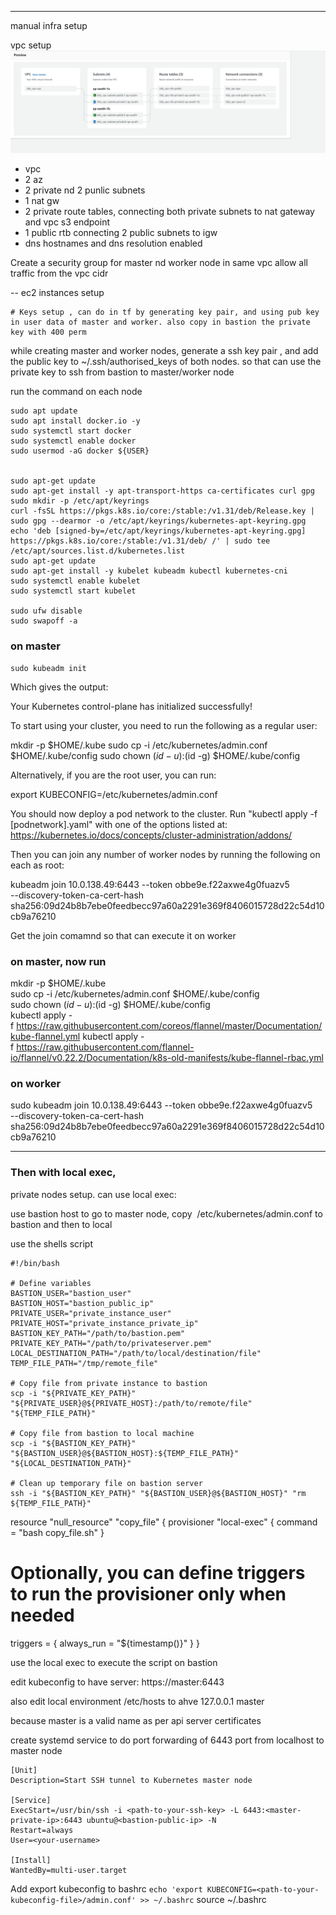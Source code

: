
----
manual infra setup

vpc setup
![](Images/Pasted%20image%2020240907203017.png)

- vpc
- 2 az
- 2 private nd 2 punlic subnets
- 1 nat gw
- 2 private route tables, connecting both private subnets to nat gateway and vpc s3 endpoint
- 1 public rtb connecting 2 public subnets to igw
- dns hostnames and dns resolution enabled

Create a security group for master nd worker node in same vpc
allow all traffic from the vpc cidr


-- ec2 instances setup

	# Keys setup , can do in tf by generating key pair, and using pub key in user data of master and worker. also copy in bastion the private key with 400 perm
while creating master and worker nodes, generate a ssh key pair , and add the public key to ~/.ssh/authorised_keys of both nodes. so that can use the private key to ssh from bastion to master/worker node






run the command on each node

``` 
sudo apt update  
sudo apt install docker.io -y  
sudo systemctl start docker  
sudo systemctl enable docker
sudo usermod -aG docker ${USER}


sudo apt-get update
sudo apt-get install -y apt-transport-https ca-certificates curl gpg
sudo mkdir -p /etc/apt/keyrings
curl -fsSL https://pkgs.k8s.io/core:/stable:/v1.31/deb/Release.key | sudo gpg --dearmor -o /etc/apt/keyrings/kubernetes-apt-keyring.gpg
echo 'deb [signed-by=/etc/apt/keyrings/kubernetes-apt-keyring.gpg] https://pkgs.k8s.io/core:/stable:/v1.31/deb/ /' | sudo tee /etc/apt/sources.list.d/kubernetes.list
sudo apt-get update
sudo apt-get install -y kubelet kubeadm kubectl kubernetes-cni
sudo systemctl enable kubelet
sudo systemctl start kubelet

sudo ufw disable
sudo swapoff -a
```

### on master
```
sudo kubeadm init
```

Which gives the output:

Your Kubernetes control-plane has initialized successfully!

To start using your cluster, you need to run the following as a regular user:

  mkdir -p $HOME/.kube
  sudo cp -i /etc/kubernetes/admin.conf $HOME/.kube/config
  sudo chown $(id -u):$(id -g) $HOME/.kube/config

Alternatively, if you are the root user, you can run:

  export KUBECONFIG=/etc/kubernetes/admin.conf

You should now deploy a pod network to the cluster.
Run "kubectl apply -f [podnetwork].yaml" with one of the options listed at:
  https://kubernetes.io/docs/concepts/cluster-administration/addons/

Then you can join any number of worker nodes by running the following on each as root:

kubeadm join 10.0.138.49:6443 --token obbe9e.f22axwe4g0fuazv5 \
	--discovery-token-ca-cert-hash sha256:09d24b8b7ebe0feedbecc97a60a2291e369f8406015728d22c54d10cb9a76210


Get the join comamnd so that can execute it on worker

### on master, now run
mkdir -p $HOME/.kube  
sudo cp -i /etc/kubernetes/admin.conf $HOME/.kube/config  
sudo chown $(id -u):$(id -g) $HOME/.kube/config     
kubectl apply -f https://raw.githubusercontent.com/coreos/flannel/master/Documentation/kube-flannel.yml
kubectl apply -f https://raw.githubusercontent.com/flannel-io/flannel/v0.22.2/Documentation/k8s-old-manifests/kube-flannel-rbac.yml



### on worker
sudo kubeadm join 10.0.138.49:6443 --token obbe9e.f22axwe4g0fuazv5 \
	--discovery-token-ca-cert-hash sha256:09d24b8b7ebe0feedbecc97a60a2291e369f8406015728d22c54d10cb9a76210



---

### Then with local exec,

private nodes setup. can use local exec:

use bastion host to go to master node, copy  /etc/kubernetes/admin.conf to bastion and then to local

use the shells script
``` 
#!/bin/bash

# Define variables
BASTION_USER="bastion_user"
BASTION_HOST="bastion_public_ip"
PRIVATE_USER="private_instance_user"
PRIVATE_HOST="private_instance_private_ip"
BASTION_KEY_PATH="/path/to/bastion.pem"
PRIVATE_KEY_PATH="/path/to/privateserver.pem"
LOCAL_DESTINATION_PATH="/path/to/local/destination/file"
TEMP_FILE_PATH="/tmp/remote_file"

# Copy file from private instance to bastion
scp -i "${PRIVATE_KEY_PATH}" "${PRIVATE_USER}@${PRIVATE_HOST}:/path/to/remote/file" "${TEMP_FILE_PATH}"

# Copy file from bastion to local machine
scp -i "${BASTION_KEY_PATH}" "${BASTION_USER}@${BASTION_HOST}:${TEMP_FILE_PATH}" "${LOCAL_DESTINATION_PATH}"

# Clean up temporary file on bastion server
ssh -i "${BASTION_KEY_PATH}" "${BASTION_USER}@${BASTION_HOST}" "rm ${TEMP_FILE_PATH}"

```
resource "null_resource" "copy_file" {
  provisioner "local-exec" {
    command = "bash copy_file.sh"
  }

  # Optionally, you can define triggers to run the provisioner only when needed
  triggers = {
    always_run = "${timestamp()}"
  }
}

use the local exec to execute the script on bastion




edit kubeconfig to have
server: https://master:6443

also edit local environment /etc/hosts to ahve
127.0.0.1 master

because master is a valid name as per api server certificates



create systemd service to do port forwarding of 6443 port from localhost to master node

``` 
[Unit]
Description=Start SSH tunnel to Kubernetes master node

[Service]
ExecStart=/usr/bin/ssh -i <path-to-your-ssh-key> -L 6443:<master-private-ip>:6443 ubuntu@<bastion-public-ip> -N
Restart=always
User=<your-username>

[Install]
WantedBy=multi-user.target
```


Add export kubeconfig to bashrc
`echo 'export KUBECONFIG=<path-to-your-kubeconfig-file>/admin.conf' >> ~/.bashrc`
source ~/.bashrc


